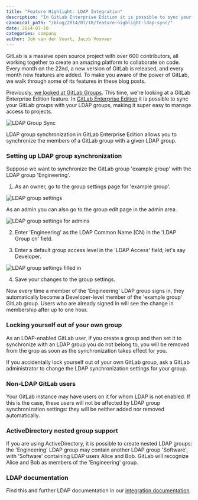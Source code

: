 ```yaml
---
title: "Feature Highlight: LDAP Integration"
description: "In GitLab Enterprise Edition it is possible to sync your GitLab groups with your LDAP groups, making it super easy to manage access to projects."
canonical_path: "/blog/2014/07/10/feature-highlight-ldap-sync/"
date: 2014-07-10
categories: company
author: Job van der Voort, Jacob Vosmaer
---
```


GitLab is a massive open source project with over 600 contributors, all working together to create an amazing platform to collaborate on code. Every month on the 22nd, a new version of GitLab is released, and every month new features are added.
To make you aware of the power of GitLab, we walk through some of its features in these blog posts.

Previously, [we looked at GitLab Groups](/blog/2014/06/30/feature-highlight-groups/). This time, we're looking at a GitLab Enterprise Edition feature.
In [GitLab Enterprise Edition](/pricing/) it is possible to sync your GitLab groups with your LDAP groups, making it super easy to manage access to projects.

![LDAP Group Sync](/images/feature_ldap_sync/select_group_cn.png)

<!--more-->

LDAP group synchronization in GitLab Enterprise Edition allows you to synchronize the members of a GitLab group with a given LDAP group.

### Setting up LDAP group synchronization

Suppose we want to synchronize the GitLab group 'example group' with the LDAP group 'Engineering'.

1. As an owner, go to the group settings page for 'example group'.

![LDAP group settings](/images/feature_ldap_sync/select_group_cn.png)

As an admin you can also go to the group edit page in the admin area.

![LDAP group settings for admins](/images/feature_ldap_sync/select_group_cn_admin.png)

2. Enter 'Engineering' as the LDAP Common Name (CN) in the 'LDAP Group cn' field.

3. Enter a default group access level in the 'LDAP Access' field; let's say Developer.

![LDAP group settings filled in](/images/feature_ldap_sync/select_group_cn_engineering.png)

4. Save your changes to the group settings.

Now every time a member of the 'Engineering' LDAP group signs in, they automatically become a Developer-level member of the 'example group' GitLab group. Users who are already signed in will see the change in membership after up to one hour.

### Locking yourself out of your own group

As an LDAP-enabled GitLab user, if you create a group and then set it to synchronize with an LDAP group you do not belong to, you will be removed from the grop as soon as the synchronization takes effect for you.

If you accidentally lock yourself out of your own GitLab group, ask a GitLab administrator to change the LDAP synchronization settings for your group.

### Non-LDAP GitLab users

Your GitLab instance may have users on it for whom LDAP is not enabled.
If this is the case, these users will not be affected by LDAP group synchronization settings: they will be neither added nor removed automatically.

### ActiveDirectory nested group support

If you are using ActiveDirectory, it is possible to create nested LDAP groups: the 'Engineering' LDAP group may contain another LDAP group 'Software', with 'Software' containing LDAP users Alice and Bob.
GitLab will recognize Alice and Bob as members of the 'Engineering' group.

### LDAP documentation

Find this and further LDAP documentation in our [integration documentation](http://doc.gitlab.com/ee/integration/ldap.html).


